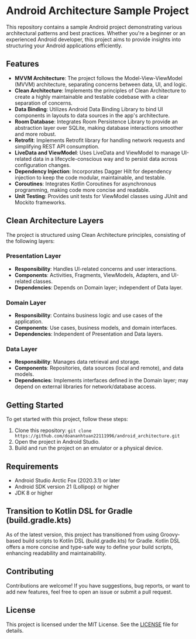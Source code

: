 # Android Architecture Sample Project

This repository contains a sample Android project demonstrating various architectural patterns and best practices. Whether you're a beginner or an experienced Android developer, this project aims to provide insights into structuring your Android applications efficiently.

## Features

- **MVVM Architecture**: The project follows the Model-View-ViewModel (MVVM) architecture, separating concerns between data, UI, and logic.
- **Clean Architecture**: Implements the principles of Clean Architecture to create a highly maintainable and testable codebase with a clear separation of concerns.
- **Data Binding**: Utilizes Android Data Binding Library to bind UI components in layouts to data sources in the app's architecture.
- **Room Database**: Integrates Room Persistence Library to provide an abstraction layer over SQLite, making database interactions smoother and more robust.
- **Retrofit**: Implements Retrofit library for handling network requests and simplifying REST API consumption.
- **LiveData and ViewModel**: Uses LiveData and ViewModel to manage UI-related data in a lifecycle-conscious way and to persist data across configuration changes.
- **Dependency Injection**: Incorporates Dagger Hilt for dependency injection to keep the code modular, maintainable, and testable.
- **Coroutines**: Integrates Kotlin Coroutines for asynchronous programming, making code more concise and readable.
- **Unit Testing**: Provides unit tests for ViewModel classes using JUnit and Mockito frameworks.

## Clean Architecture Layers

The project is structured using Clean Architecture principles, consisting of the following layers:

### Presentation Layer

- **Responsibility**: Handles UI-related concerns and user interactions.
- **Components**: Activities, Fragments, ViewModels, Adapters, and UI-related classes.
- **Dependencies**: Depends on Domain layer; independent of Data layer.

### Domain Layer

- **Responsibility**: Contains business logic and use cases of the application.
- **Components**: Use cases, business models, and domain interfaces.
- **Dependencies**: Independent of Presentation and Data layers.

### Data Layer

- **Responsibility**: Manages data retrieval and storage.
- **Components**: Repositories, data sources (local and remote), and data models.
- **Dependencies**: Implements interfaces defined in the Domain layer; may depend on external libraries for network/database access.

## Getting Started

To get started with this project, follow these steps:

1. Clone this repository: `git clone https://github.com/doananhtuan22111996/android_architecture.git`
2. Open the project in Android Studio.
3. Build and run the project on an emulator or a physical device.

## Requirements

- Android Studio Arctic Fox (2020.3.1) or later
- Android SDK version 21 (Lollipop) or higher
- JDK 8 or higher

## Transition to Kotlin DSL for Gradle (build.gradle.kts)

As of the latest version, this project has transitioned from using Groovy-based build scripts to Kotlin DSL (build.gradle.kts) for Gradle. Kotlin DSL offers a more concise and type-safe way to define your build scripts, enhancing readability and maintainability.

## Contributing

Contributions are welcome! If you have suggestions, bug reports, or want to add new features, feel free to open an issue or submit a pull request.

## License

This project is licensed under the MIT License. See the [LICENSE](LICENSE) file for details.
